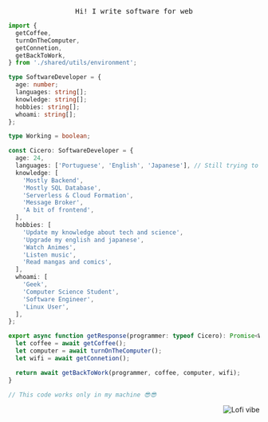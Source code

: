 <samp>

  <p align="center">Hi! I write software for web</p>

</samp>

```typescript
import {
  getCoffee,
  turnOnTheComputer,
  getConnetion,
  getBackToWork,
} from './shared/utils/environment';

type SoftwareDeveloper = {
  age: number;
  languages: string[];
  knowledge: string[];
  hobbies: string[];
  whoami: string[];
};

type Working = boolean;

const Cicero: SoftwareDeveloper = {
  age: 24,
  languages: ['Portuguese', 'English', 'Japanese'], // Still trying to learn Japanese
  knowledge: [
    'Mostly Backend',
    'Mostly SQL Database',
    'Serverless & Cloud Formation',
    'Message Broker',
    'A bit of frontend',
  ],
  hobbies: [
    'Update my knowledge about tech and science',
    'Upgrade my english and japanese',
    'Watch Animes',
    'Listen music',
    'Read mangas and comics',
  ],
  whoami: [
    'Geek',
    'Computer Science Student',
    'Software Engineer',
    'Linux User',
  ],
};

export async function getResponse(programmer: typeof Cicero): Promise<Working> {
  let coffee = await getCoffee();
  let computer = await turnOnTheComputer();
  let wifi = await getConnetion();

  return await getBackToWork(programmer, coffee, computer, wifi);
}

// This code works only in my machine 😎😎
```
 
<img align="right" src="https://pa1.aminoapps.com/7514/9dc211dbf4b9bcc1a1348c975bd642ad45ddaeffr1-480-270_hq.gif" alt="Lofi vibe" />
